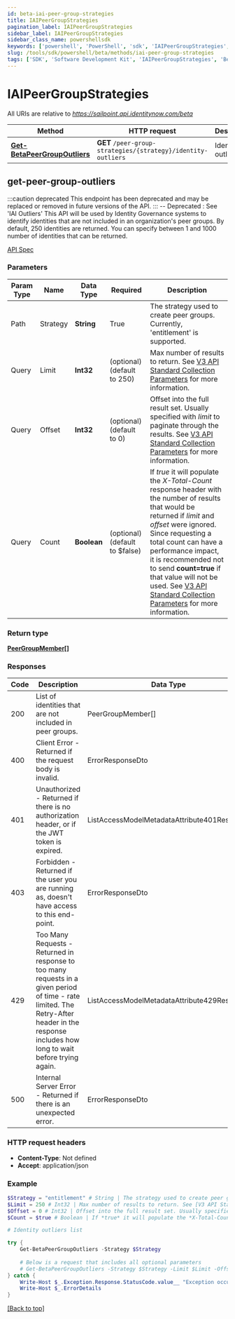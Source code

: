 ```yaml
---
id: beta-iai-peer-group-strategies
title: IAIPeerGroupStrategies
pagination_label: IAIPeerGroupStrategies
sidebar_label: IAIPeerGroupStrategies
sidebar_class_name: powershellsdk
keywords: ['powershell', 'PowerShell', 'sdk', 'IAIPeerGroupStrategies', 'BetaIAIPeerGroupStrategies'] 
slug: /tools/sdk/powershell/beta/methods/iai-peer-group-strategies
tags: ['SDK', 'Software Development Kit', 'IAIPeerGroupStrategies', 'BetaIAIPeerGroupStrategies']
---
```


# IAIPeerGroupStrategies
   
  

All URIs are relative to *https://sailpoint.api.identitynow.com/beta*

Method | HTTP request | Description
------------- | ------------- | -------------
[**Get-BetaPeerGroupOutliers**](#get-peer-group-outliers) | **GET** `/peer-group-strategies/{strategy}/identity-outliers` | Identity outliers list


## get-peer-group-outliers
:::caution deprecated 
This endpoint has been deprecated and may be replaced or removed in future versions of the API.
:::
-- Deprecated : See 'IAI Outliers' This API will be used by Identity Governance systems to identify identities that are not included in an organization's peer groups. By default, 250 identities are returned. You can specify between 1 and 1000 number of identities that can be returned.

[API Spec](https://developer.sailpoint.com/docs/api/beta/get-peer-group-outliers)

### Parameters 
Param Type | Name | Data Type | Required  | Description
------------- | ------------- | ------------- | ------------- | ------------- 
Path   | Strategy | **String** | True  | The strategy used to create peer groups. Currently, 'entitlement' is supported.
  Query | Limit | **Int32** |   (optional) (default to 250) | Max number of results to return. See [V3 API Standard Collection Parameters](https://developer.sailpoint.com/idn/api/standard-collection-parameters) for more information.
  Query | Offset | **Int32** |   (optional) (default to 0) | Offset into the full result set. Usually specified with *limit* to paginate through the results. See [V3 API Standard Collection Parameters](https://developer.sailpoint.com/idn/api/standard-collection-parameters) for more information.
  Query | Count | **Boolean** |   (optional) (default to $false) | If *true* it will populate the *X-Total-Count* response header with the number of results that would be returned if *limit* and *offset* were ignored.  Since requesting a total count can have a performance impact, it is recommended not to send **count=true** if that value will not be used.  See [V3 API Standard Collection Parameters](https://developer.sailpoint.com/idn/api/standard-collection-parameters) for more information.

### Return type
[**PeerGroupMember[]**](../models/peer-group-member)

### Responses
Code | Description  | Data Type
------------- | ------------- | -------------
200 | List of identities that are not included in peer groups. | PeerGroupMember[]
400 | Client Error - Returned if the request body is invalid. | ErrorResponseDto
401 | Unauthorized - Returned if there is no authorization header, or if the JWT token is expired. | ListAccessModelMetadataAttribute401Response
403 | Forbidden - Returned if the user you are running as, doesn&#39;t have access to this end-point. | ErrorResponseDto
429 | Too Many Requests - Returned in response to too many requests in a given period of time - rate limited. The Retry-After header in the response includes how long to wait before trying again. | ListAccessModelMetadataAttribute429Response
500 | Internal Server Error - Returned if there is an unexpected error. | ErrorResponseDto

### HTTP request headers
- **Content-Type**: Not defined
- **Accept**: application/json

### Example
```powershell
$Strategy = "entitlement" # String | The strategy used to create peer groups. Currently, 'entitlement' is supported.
$Limit = 250 # Int32 | Max number of results to return. See [V3 API Standard Collection Parameters](https://developer.sailpoint.com/idn/api/standard-collection-parameters) for more information. (optional) (default to 250)
$Offset = 0 # Int32 | Offset into the full result set. Usually specified with *limit* to paginate through the results. See [V3 API Standard Collection Parameters](https://developer.sailpoint.com/idn/api/standard-collection-parameters) for more information. (optional) (default to 0)
$Count = $true # Boolean | If *true* it will populate the *X-Total-Count* response header with the number of results that would be returned if *limit* and *offset* were ignored.  Since requesting a total count can have a performance impact, it is recommended not to send **count=true** if that value will not be used.  See [V3 API Standard Collection Parameters](https://developer.sailpoint.com/idn/api/standard-collection-parameters) for more information. (optional) (default to $false)

# Identity outliers list

try {
    Get-BetaPeerGroupOutliers -Strategy $Strategy 
    
    # Below is a request that includes all optional parameters
    # Get-BetaPeerGroupOutliers -Strategy $Strategy -Limit $Limit -Offset $Offset -Count $Count  
} catch {
    Write-Host $_.Exception.Response.StatusCode.value__ "Exception occurred when calling Get-BetaPeerGroupOutliers"
    Write-Host $_.ErrorDetails
}
```
[[Back to top]](#) 
